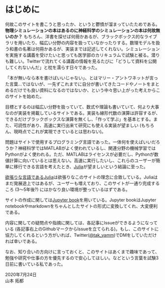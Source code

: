 # はじめに
何故このサイトを書こうと思ったか、というと鬱憤が溜まっていたためである。**物理シミュレーションの本はあるのに神経科学のシミュレーションの本は何故無いのか？** もちろん、洋書を探せば何冊かあるが、ブラックボックス的なライブラリを用いたり、幅広い分野の内容を扱っていなかったりする。数理モデルを扱う和書の名著は何冊かあるが、実装までは記述してくれない。シミュレーションを実施する講義を受けたいと思っても医学部のカリキュラムで試験と被る。潜りも難しい。Twitterで流れてくる講義の情報を見るたびに「どうして資料を公開してくれないんだ」と枕を濡らす日々であった。

「本が無いなら本を書けばいいじゃない」、とはマリー・アントワネットが言った言葉…ではないが、一先ずこれまでに自分が書いてきたコードやノートをまとめるだけでも良い資料になるのではないか、という中々思い上がった考えからこのサイトを始めた。

目標とするのは幅広い分野を扱っていて、数式や理論も書いていて、何より大事なのが実装を掲載しているサイトである。実装も線形代数の演算は許容するが、できるだけブラックボックスな演算を無くし、「作って学ぶ」を基本とする。また、可読性があり、高速に実行出来て研究にも使える実装が望ましい (もちろん、現時点でこれが実現できているとは思わない)。

問題はサイトで使用するプログラミング言語であった。一体何を使えばいいだろうか？神経科学ではMATLABがよく使われているし、関連分野の機械学習ではPythonがよく使われる。ただ、MATLABはライセンスが必要だし、Pythonが数値計算に向いているとは思えない。高速に実行したいし、これらのユーザーが簡単に移行できる言語を考えたとき、[Julia](https://julialang.org/)が望ましいという結論に至った。

[欲張りな言語であるJulia](https://www.geidai.ac.jp/~marui/julialang/why_we_created_julia/index.html)は欲張りなこのサイトの理念に合致している。Juliaはまだ発展途上ではあるが、ユーザーも増えており、このサイトが一通り完成するころ (3～5年後?) にはかなり良い環境が整っているはずである。

サイトの作成に関しては[Jupyter book](https://jupyterbook.org/intro.html)を用いている。Jupyter bookはJupyter notebookやmarkdownをちゃんとしたサイトの形式に変換してくれ、大変便利である。

内容に関しての疑問点や指摘に関しては、各記事にIssueができるようになっている (各記事右上のGithubマークからIssueを立てられる)。もし、このサイトに協力してくれるという方がいれば、Twitter([@tak_yamm](https://twitter.com/tak_yamm))でDMをしていただければ幸いである。

なお、知り合いの方向けに言っておくと、このサイトはあくまで趣味であって、勉強や研究や仕事の方を優先するので安心してほしい。などという言葉を試験3日前に書いている私であった。

2020年7月24日  
山本 拓都
